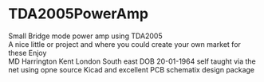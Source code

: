 # TDA2005PowerAmp
Small Bridge mode power amp using TDA2005  
A nice little or project  and where  you could create  your own market  for these 
Enjoy  
MD Harrington  Kent  London South east 
DOB 20-01-1964 self taught via the net using opne source  Kicad  and excellent PCB schematix design package
